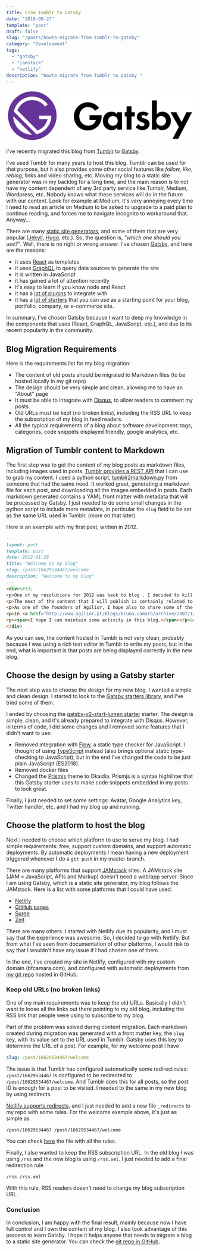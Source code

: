```yaml
---
title: From Tumblr to Gatsby
date: "2019-09-27"
template: "post"
draft: false
slug: "/posts/howto-migrate-from-tumblr-to-gatsby"
category: "Development"
tags:
  - "gatsby"
  - "jamstack"
  - "netlify"
description: "Howto migrate from Tumblr to Gatsby "
---
```


![Gatsby](./Gatsby_Logo.png)

I've recently migrated this blog from [Tumblr](https://tumblr.com) to
[Gatsby](https://www.gatsbyjs.org).

I've used Tumblr for many years to host this blog. Tumblr can be used for that
purpose, but it also provides some other social features like _follow_, _like_,
_reblog_, links and video sharing, etc. Moving my blog to a static site
generator was in my backlog for a long time, and the main reason is to not have
my content dependent of any 3rd party service like Tumblr, Medium,
Wordpress, etc. Nobody knows what these services will do in the future with our
content. Look for example at Medium, it's very annoying every time I need to
read an article on Medium to be asked to upgrade to a paid plan to continue
reading, and forces me to navigate incognito to workaround that. Anyway...

There are many [static site generators](https://www.staticgen.com), and some of
them that are very popular ([Jekyll](https://jekyllrb.com/),
[Hugo](https://gohugo.io/), etc.). So, the question is, _"which one should you
use?"_. Well, there is no right or wrong answer. I've chosen
[Gatsby](https://www.gatsbyjs.org), and here are the reasons:

+ it uses [React](https://reactjs.org/) as templates
+ it uses [GraphQL](https://graphql.org/) to query data sources to generate the site
+ it is written in JavaScript
+ it has gained a lot of attention recently
+ it's easy to learn if you know node and React
+ it has a [lot of plugins](https://www.gatsbyjs.org/plugins/) to integrate with
+ it has a [lot of starters](https://www.gatsbyjs.org/starters/?v=2) that you can
   use as a starting point for your blog, portfolio, company, or e-commerce site.

In summary, I've chosen Gatsby because I want to deep my knowledge in the
components that uses (React, GraphQL, JavaScript, etc.), and due to its recent
popularity in the community.

## Blog Migration Requirements

Here is the requirements list for my blog migration:

+ The content of old posts should be migrated to Markdown files (to be hosted
   locally in my git repo)
+ The design should be very simple and clean, allowing me to have an "About" page
+ It must be able to integrate with [Disqus](https://disqus.com/), to allow
   readers to comment my posts.
+ Old URLs must be kept (no broken links), including the RSS URL to keep
   the subscription of my blog in feed readers.
+ All the typical requirements of a blog about software development: tags,
   categories, code snippets displayed friendly, google analytics, etc.

## Migration of Tumblr content to Markdown

The first step was to get the content of my blog posts as markdown files,
including images used in posts. [Tumblr provides a REST
API](https://www.tumblr.com/docs/en/api/v2) that I can use to grab my content. I
used a python script,
[tumblr2markdown.py](https://github.com/jaanus/tumblr2markdown/blob/master/tumblr2markdown.py)
from someone that had the same need. It worked great, generating a markdown file
for each post, and downloading all the images embedded in posts. Each markdown
generated contains a YAML front matter with metadata that will be processed by
Gatsby. I just needed to do some small changes in the python script to include
more metadata, in particular the `slug` field to be set as the same URL used in
Tumblr. (more on that later)

Here is an example with my first post, written in 2012.

```md
---
layout: post
template: post
date: 2012-01-28
title: "Welcome to my blog"
slug: /post/16629534467/welcome
description: "Welcome to my blog"
---
<div>&#13;
<p>One of my resolutions for 2012 was back to blog . I decided to kill <a href="http://www.agilior.pt/blogs/bruno.camara/" target="_blank">my old blog</a> (in fact, it was already dead),  which is hosted in the <a href="http://www.agilior.pt/blogs/" target="_blank">Agilior's corporate blog</a>, the company where I work and I was a co-founder (right now, I already  haven't  any part of the company's capital) and create a new blog with a personal touch,associated with the bfcamara.com domain.</p>&#13;
<p>The most of the content that I will publish is certainly related to my work, software development.</p>&#13;
<p>As one of the founders of Agilior, I hope also to share some of the stories that were part of my life as founder, and some of the mistakes I made along this route. There will be space also to personal subjects, however with lower frequency.</p>&#13;
<p>In <a href="http://www.agilior.pt/blogs/bruno.camara/archive/2007/12/02/3300.aspx">one of my posts</a> at the old blog, I explain that my life has been done of cycles. My perception is that a new cycle is about to come. I do not expect an easy time, and certainly I will have to leave the comfort zone. But "freedom" is one of the things that I value most, and to be honest,  I like to be the leader and the captain of the ship", deciding where to go and when.</p>&#13;
<p><span>I hope I can maintain some activity in this blog.</span></p>&#13;
</div> 
```

As you can see, the content hosted in Tumblr is not very clean, probably because
I was using a rich text editor in Tumblr to write my posts, but in the end, what
is important is that posts are being displayed correctly in the new blog.

## Choose the design by using a Gatsby starter

The next step was to choose the design for my new blog. I wanted a simple and
clean design. I started to look to the [Gatsby starters
library](https://www.gatsbyjs.org/starters/?v=2), and I've tried some of them.

I ended by choosing the [gatsby-v2-start-lumen
starter](https://www.gatsbyjs.org/starters/GatsbyCentral/gatsby-v2-starter-lumen/)
starter. The design is simple, clean, and it's already prepared to integrate
with Disqus. However, in terms of code, I did some changes and I removed some
features that I didn't want to use:

+ Removed integration with [Flow](https://flow.org), a static type checker for
  JavaScript. I thought of using [TypeScript](https://www.typescriptlang.org/)
  instead (also brings optional static type-checking to JavaScript), but in the
  end I've changed the code to be just plain JavaScript (ES2018).
+ Removed docker files
+ Changed the [Prismjs](https://prismjs.com/) theme to Okaidia. Prismjs is a
  syntax highlihter that this Gatsby starter uses to make code snippets
  embedded in my posts to look great.

Finally, I just needed to set some settings: Avatar, Google Analytics
key, Twitter handler, etc, and I had my blog up and running.

## Choose the platform to host the blog

Next I needed to choose which platform to use to serve my blog. I had simple
requirements: free, support custom domains, and support automatic deployments.
By automatic deployments I mean having a new deployment triggered whenever I do
a `git push` in my master branch.

There are many platforms that support [JAMstack](https://jamstack.org/) sites.
A JAMstack site (JAM = JavaScript, APIs and Markup) doesn't need a web/app
server. Since I am using Gatsby, which is a static site generator, my blog follows the
JAMstack. Here is a list with some platforms that I could have used:

+ [Netlify](https://www.netlify.com/)
+ [GitHub pages](https://pages.github.com/)
+ [Surge](https://surge.sh/)
+ [Zeit](https://zeit.co/)

There are many others. I started with Netlify due its popularity, and I must say
that the experience was awesome. So, I decided to go with Netlify. But from what
I've seen from documentation of other platforms, I would risk to say that I
wouldn't have any issue if I had chosen one of them.

In the end, I've created my site in Netlify, configured with my custom
domain (bfcamara.com), and configured  with automatic deployments from [my git
repo](https://github.com/bfcamara/bfcamara.com) hosted in GitHub.

### Keep old URLs (no broken links)

One of my main requirements was to keep the old URLs. Basically I didn't want
to loose all the links out there pointing to my old blog, including the RSS link
that people were using to subscribe to my blog.

Part of the problem was solved during content migration. Each markdown created
during migration was generated with a front matter key, the `slug` key, with its value
set to the URL used in Tumblr. Gatsby uses this key to determine the URL of a
post. For example, for my welcome post I have

```yaml
slug: /post/16629534467/welcome
```

The issue is that Tumblr has configured automatically some redirect rules:
`/post/16629534467` is configured to be redirected to `/post/16629534467/welcome`.
And Tumblr does this for all posts, so the post ID is enough for a post to be visited.
I needed to the same in my new blog by using redirects. 

[Netlify supports redirects](https://www.netlify.com/docs/redirects/), and I just
needed to add a new file `_redirects` to my repo with some rules. For
the welcome example above, it's just as simple as

```
/post/16629534467 /post/16629534467/welcome
```

You can check
[here](https://github.com/bfcamara/bfcamara.com/blob/master/static/_redirects)
the file with all the rules.

Finally, I also wanted to keep the RSS subscription URL. In the old
blog I was using `/rss` and the new blog is using `/rss.xml`. I just needed to
add a final redirection rule

```
/rss /rss.xml
```

With this rule, RSS readers doesn't need to change my blog subscription URL.

### Conclusion

In conclusion, I am happy with the final result, mainly because now I have full
control and I own the content of my blog. I also took advantage of this process
to learn Gatsby. I hope it helps anyone that needs to migrate a blog to a static
site generator. You can check the [git repo in GitHub](https://github.com/bfcamara/bfcamara.com).